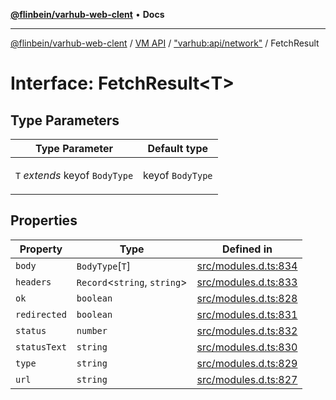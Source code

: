 [**@flinbein/varhub-web-clent**](../../../../README.md) • **Docs**

***

[@flinbein/varhub-web-clent](../../../../README.md) / [VM API](../../../README.md) / ["varhub:api/network"](../README.md) / FetchResult

# Interface: FetchResult\<T\>

## Type Parameters

<table>
<thead>
<tr>
<th>Type Parameter</th>
<th>Default type</th>
</tr>
</thead>
<tbody>
<tr>
<td>

`T` *extends* keyof `BodyType`

</td>
<td>

keyof `BodyType`

</td>
</tr>
</tbody>
</table>

## Properties

| Property | Type | Defined in |
| ------ | ------ | ------ |
| `body` | `BodyType`\[`T`\] | [src/modules.d.ts:834](https://github.com/flinbein/varhub-web-client/blob/0dd408e7e150a62f2a8fb7d2359caa924714cc8d/src/modules.d.ts#L834) |
| `headers` | `Record`\<`string`, `string`\> | [src/modules.d.ts:833](https://github.com/flinbein/varhub-web-client/blob/0dd408e7e150a62f2a8fb7d2359caa924714cc8d/src/modules.d.ts#L833) |
| `ok` | `boolean` | [src/modules.d.ts:828](https://github.com/flinbein/varhub-web-client/blob/0dd408e7e150a62f2a8fb7d2359caa924714cc8d/src/modules.d.ts#L828) |
| `redirected` | `boolean` | [src/modules.d.ts:831](https://github.com/flinbein/varhub-web-client/blob/0dd408e7e150a62f2a8fb7d2359caa924714cc8d/src/modules.d.ts#L831) |
| `status` | `number` | [src/modules.d.ts:832](https://github.com/flinbein/varhub-web-client/blob/0dd408e7e150a62f2a8fb7d2359caa924714cc8d/src/modules.d.ts#L832) |
| `statusText` | `string` | [src/modules.d.ts:830](https://github.com/flinbein/varhub-web-client/blob/0dd408e7e150a62f2a8fb7d2359caa924714cc8d/src/modules.d.ts#L830) |
| `type` | `string` | [src/modules.d.ts:829](https://github.com/flinbein/varhub-web-client/blob/0dd408e7e150a62f2a8fb7d2359caa924714cc8d/src/modules.d.ts#L829) |
| `url` | `string` | [src/modules.d.ts:827](https://github.com/flinbein/varhub-web-client/blob/0dd408e7e150a62f2a8fb7d2359caa924714cc8d/src/modules.d.ts#L827) |

